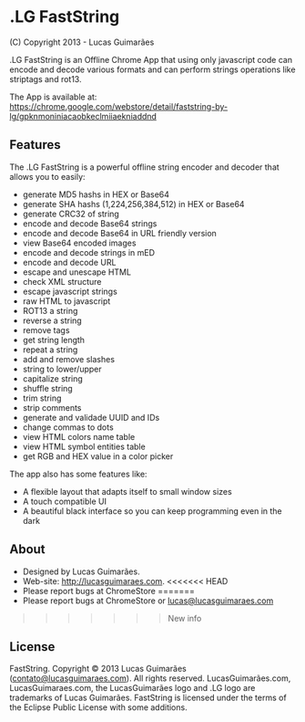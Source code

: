 .LG FastString
==========
(C) Copyright 2013 - Lucas Guimarães

.LG FastString is an Offline Chrome App that using only javascript code can encode and decode various formats
and can perform strings operations like striptags and rot13.

The App is available at: https://chrome.google.com/webstore/detail/faststring-by-lg/gpknmoniniacaobkeclmiiaekniaddnd


Features
---
The .LG FastString is a powerful offline string encoder and decoder that allows you to easily:

 - generate MD5 hashs in HEX or Base64
 - generate SHA hashs (1,224,256,384,512) in HEX or Base64
 - generate CRC32 of string
 - encode and decode Base64 strings
 - encode and decode Base64 in URL friendly version
 - view Base64 encoded images
 - encode and decode strings in mED
 - encode and decode URL
 - escape and unescape HTML
 - check XML structure
 - escape javascript strings
 - raw HTML to javascript
 - ROT13 a string
 - reverse a string
 - remove tags
 - get string length
 - repeat a string
 - add and remove slashes
 - string to lower/upper
 - capitalize string
 - shuffle string
 - trim string
 - strip comments
 - generate and validade UUID and IDs
 - change commas to dots
 - view HTML colors name table
 - view HTML symbol entities table
 - get RGB and HEX value in a color picker

 The app also has some features like:
 - A flexible layout that adapts itself to small window sizes
 - A touch compatible UI
 - A beautiful black interface so you can keep programming even in the dark

About
---
 - Designed by Lucas Guimarães.
 - Web-site: http://lucasguimaraes.com.
<<<<<<< HEAD
 - Please report bugs at ChromeStore
=======
 - Please report bugs at ChromeStore or lucas@lucasguimaraes.com
>>>>>>> New info

License
---
FastString. Copyright © 2013 Lucas Guimarães (contato@lucasguimaraes.com). All rights reserved. LucasGuimarães.com, LucasGuimaraes.com, the LucasGuimarães logo and .LG logo are trademarks of Lucas Guimarães.
FastString is licensed under the terms of the Eclipse Public License with some additions.
